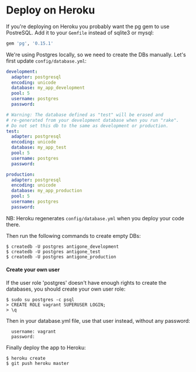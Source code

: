 # Deploy on Heroku

If you're deploying on Heroku you probably want the pg gem to use PostreSQL. Add it to your `Gemfile` instead of sqlite3 or mysql:
```ruby
gem 'pg', '0.15.1'
```

We're using Postgres locally, so we need to create the DBs manually. Let's first update `config/database.yml`:
```yml
development:
  adapter: postgresql
  encoding: unicode
  database: my_app_development
  pool: 5
  username: postgres
  password: 

# Warning: The database defined as "test" will be erased and
# re-generated from your development database when you run "rake".
# Do not set this db to the same as development or production.
test:
  adapter: postgresql
  encoding: unicode
  database: my_app_test
  pool: 5
  username: postgres
  password:

production:
  adapter: postgresql
  encoding: unicode
  database: my_app_production
  pool: 5
  username: postgres
  password: 
```
NB: Heroku regenerates `config/database.yml` when you deploy your code there.

Then run the following commands to create empty DBs:
```
$ createdb -U postgres antigone_development
$ createdb -U postgres antigone_test
$ createdb -U postgres antigone_production
```

#### Create your own user
If the user role 'postgres' doesn't have enough rights to create the databases, you should create your own user role:
```
$ sudo su postgres -c psql
> CREATE ROLE vagrant SUPERUSER LOGIN;
> \q
```

Then in your database.yml file, use that user instead, without any password:
```
  username: vagrant
  password:
```

Finally deploy the app to Heroku:
```
$ heroku create
$ git push heroku master
```
